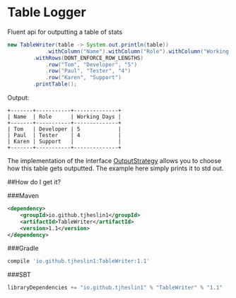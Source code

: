 # Table Logger

Fluent api for outputting a table of stats

```java
new TableWriter(table -> System.out.println(table))
            .withColumn("Name").withColumn("Role").withColumn("Working Days")
        .withRows(DONT_ENFORCE_ROW_LENGTHS)
            .row("Tom", "Developer", "5")
            .row("Paul", "Tester", "4")
            .row("Karen", "Support")
        .printTable();
```

Output:

```
+-------+-----------+--------------+
| Name  | Role      | Working Days |
+-------+-----------+--------------+
| Tom   | Developer | 5            |
| Paul  | Tester    | 4            |
| Karen | Support   |              |
+-------+-----------+--------------+
```

The implementation of the interface [OutputStrategy](src/main/java/io/github/tjheslin1/tablewriter/OutputStrategy.java) allows you to choose how this table gets outputted.
The example here simply prints it to std out.

##How do I get it?

###Maven
```xml
<dependency>
    <groupId>io.github.tjheslin1</groupId>
    <artifactId>TableWriter</artifactId>
    <version>1.1</version>
</dependency>
```
###Gradle
```groovy
compile 'io.github.tjheslin1:TableWriter:1.1'
```
###SBT
```scala
libraryDependencies += "io.github.tjheslin1" % "TableWriter" % "1.1"
```
